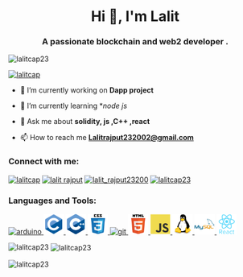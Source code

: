 
<h1 align="center">Hi 👋, I'm Lalit</h1>
<h3 align="center">A passionate blockchain and web2 developer .</h3>
<p align="left"> <img src="https://komarev.com/ghpvc/?username=lalitcap23&label=Profile%20views&color=0e75b6&style=flat" alt="lalitcap23" /> </p>

<p align="left"> <a href="https://twitter.com/lalitcap" target="blank"><img src="https://img.shields.io/twitter/follow/lalitcap?logo=twitter&style=for-the-badge" alt="lalitcap" /></a> </p>


- 🔭 I’m currently working on **Dapp project**

- 🌱 I’m currently learning **node js*

- 💬 Ask me about **solidity, js ,C++ ,react**

- 📫 How to reach me **Lalitrajput232002@gmail.com**


<h3 align="left">Connect with me:</h3>
<p align="left">
<a href="https://twitter.com/lalitcap" target="blank"><img align="center" src="https://raw.githubusercontent.com/rahuldkjain/github-profile-readme-generator/master/src/images/icons/Social/twitter.svg" alt="lalitcap" height="30" width="40" /></a>
<a href="https://linkedin.com/in/lalit rajput" target="blank"><img align="center" src="https://raw.githubusercontent.com/rahuldkjain/github-profile-readme-generator/master/src/images/icons/Social/linked-in-alt.svg" alt="lalit rajput" height="30" width="40" /></a>
<a href="https://instagram.com/lalit_rajput23200" target="blank"><img align="center" src="https://raw.githubusercontent.com/rahuldkjain/github-profile-readme-generator/master/src/images/icons/Social/instagram.svg" alt="lalit_rajput23200" height="30" width="40" /></a>
<a href="https://www.leetcode.com/lalitcap23" target="blank"><img align="center" src="https://raw.githubusercontent.com/rahuldkjain/github-profile-readme-generator/master/src/images/icons/Social/leet-code.svg" alt="lalitcap23" height="30" width="40" /></a>
</p>

<h3 align="left">Languages and Tools:</h3>
<p align="left"> <a href="https://www.arduino.cc/" target="_blank" rel="noreferrer"> <img src="https://cdn.worldvectorlogo.com/logos/arduino-1.svg" alt="arduino" width="40" height="40"/> </a> <a href="https://www.cprogramming.com/" target="_blank" rel="noreferrer"> <img src="https://raw.githubusercontent.com/devicons/devicon/master/icons/c/c-original.svg" alt="c" width="40" height="40"/> </a> <a href="https://www.w3schools.com/cpp/" target="_blank" rel="noreferrer"> <img src="https://raw.githubusercontent.com/devicons/devicon/master/icons/cplusplus/cplusplus-original.svg" alt="cplusplus" width="40" height="40"/> </a> <a href="https://www.w3schools.com/css/" target="_blank" rel="noreferrer"> <img src="https://raw.githubusercontent.com/devicons/devicon/master/icons/css3/css3-original-wordmark.svg" alt="css3" width="40" height="40"/> </a> <a href="https://git-scm.com/" target="_blank" rel="noreferrer"> <img src="https://www.vectorlogo.zone/logos/git-scm/git-scm-icon.svg" alt="git" width="40" height="40"/> </a> <a href="https://www.w3.org/html/" target="_blank" rel="noreferrer"> <img src="https://raw.githubusercontent.com/devicons/devicon/master/icons/html5/html5-original-wordmark.svg" alt="html5" width="40" height="40"/> </a> <a href="https://developer.mozilla.org/en-US/docs/Web/JavaScript" target="_blank" rel="noreferrer"> <img src="https://raw.githubusercontent.com/devicons/devicon/master/icons/javascript/javascript-original.svg" alt="javascript" width="40" height="40"/> </a> <a href="https://www.linux.org/" target="_blank" rel="noreferrer"> <img src="https://raw.githubusercontent.com/devicons/devicon/master/icons/linux/linux-original.svg" alt="linux" width="40" height="40"/> </a> <a href="https://www.mysql.com/" target="_blank" rel="noreferrer"> <img src="https://raw.githubusercontent.com/devicons/devicon/master/icons/mysql/mysql-original-wordmark.svg" alt="mysql" width="40" height="40"/> </a> <a href="https://reactjs.org/" target="_blank" rel="noreferrer"> <img src="https://raw.githubusercontent.com/devicons/devicon/master/icons/react/react-original-wordmark.svg" alt="react" width="40" height="40"/> </a> </p>

<p><img align="left" src="https://github-readme-stats.vercel.app/api/top-langs?username=lalitcap23&show_icons=true&locale=en&layout=compact" alt="lalitcap23" /></p>

<p>&nbsp;<img align="center" src="https://github-readme-stats.vercel.app/api?username=lalitcap23&show_icons=true&locale=en" alt="lalitcap23" /></p>

<p><img align="center" src="https://github-readme-streak-stats.herokuapp.com/?user=lalitcap23&" alt="lalitcap23" /></p>

